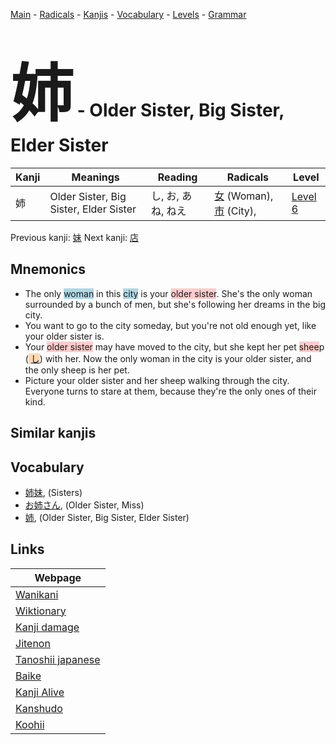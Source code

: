 <style> bigfont {font-size: 100px}</style>
[Main](../README.md) -
[Radicals](../radicals.md) -
[Kanjis](../kanjis.md) -
[Vocabulary](../vocabulary.md) -
[Levels](../levels.md) -
[Grammar](../grammar.md)
# <bigfont> 姉</bigfont> - Older Sister, Big Sister, Elder Sister 

| Kanji | Meanings | Reading | Radicals | Level |
| --- | --- | --- | --- | --- |
| 姉 | Older Sister, Big Sister, Elder Sister | し, お, あね, ねえ | [女](../radicals/女.md) (Woman), [市](../radicals/市.md) (City),  | [Level 6](../levels/wk_level6.md) |

Previous kanji: [妹](妹.md) Next kanji: [店](店.md) 

## Mnemonics
 * The only <span style="background-color:#ADD8E6"> woman</span> in this <span style="background-color:#ADD8E6"> city</span> is your <span style="background-color:#ffcccb"> older sister</span>. She's the only woman surrounded by a bunch of men, but she's following her dreams in the big city.
* You want to go to the city someday, but you're not old enough yet, like your older sister is.
* Your <span style="background-color:#ffcccb"> older sister</span> may have moved to the city, but she kept her pet <span style="background-color:#ffcccb"> shee</span>p (<span style="background-color:#fed8b1"> [し](https://jisho.org/search/し)</span>) with her. Now the only woman in the city is your older sister, and the only sheep is her pet.
* Picture your older sister and her sheep walking through the city. Everyone turns to stare at them, because they're the only ones of their kind.


## Similar kanjis
 


## Vocabulary
 * [姉妹](../vocabulary/姉.md), (Sisters)
* [お姉さん](../vocabulary/姉.md), (Older Sister, Miss)
* [姉](../vocabulary/姉.md), (Older Sister, Big Sister, Elder Sister)



## Links 

| Webpage |
| --- |
| [Wanikani          ](https://www.wanikani.com/kanji/姉) |
| [Wiktionary        ](https://en.wiktionary.org/wiki/姉) |
| [Kanji damage      ](http://www.kanjidamage.com/kanji/search?utf8=✓&q=姉) |
| [Jitenon           ](https://jitenon.com/kanji/姉) |
| [Tanoshii japanese ](https://www.tanoshiijapanese.com/dictionary/kanji.cfm?k=姉) |
| [Baike             ](https://baike.baidu.com/item/姉) |
| [Kanji Alive       ](https://app.kanjialive.com/姉) |
| [Kanshudo          ](https://www.kanshudo.com/searchmn?q=姉) |
| [Koohii            ](https://kanji.koohii.com/study/kanji/姉) |
